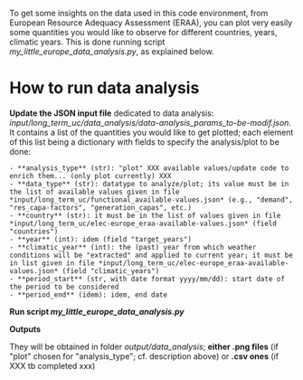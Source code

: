 To get some insights on the data used in this code environment, from European Resource Adequacy Assessment (ERAA), you can plot very easily some quantities you would like to observe for different countries, years, climatic years. This is done running script *my_little_europe_data_analysis.py*, as explained below.

# How to run data analysis

**Update the JSON input file** dedicated to data analysis: *input/long_term_uc/data_analysis/data-analysis_params_to-be-modif.json*. It contains a list of the quantities you would like to get plotted; each element of this list being a dictionary with fields to specify the analysis/plot to be done:

    - **analysis_type** (str): "plot" XXX available values/update code to enrich them... (only plot currently) XXX
    - **data_type** (str): datatype to analyze/plot; its value must be in the list of available values given in file *input/long_term_uc/functional_available-values.json* (e.g., "demand", "res_capa-factors", "generation_capas", etc.)
    - **country** (str): it must be in the list of values given in file *input/long_term_uc/elec-europe_eraa-available-values.json* (field "countries")
    - **year** (int): idem (field "target_years")
    - **climatic_year** (int): the (past) year from which weather conditions will be "extracted" and applied to current year; it must be in list given in file *input/long_term_uc/elec-europe_eraa-available-values.json* (field "climatic_years")  
    - **period_start** (str, with date format yyyy/mm/dd): start date of the period to be considered
    - **period_end** (idem): idem, end date

**Run script *my_little_europe_data_analysis.py***

**Outputs**

They will be obtained in folder *output/data_analysis*; **either .png files** (if "plot" chosen for "analysis_type"; cf. description above) or **.csv ones** (if XXX tb completed xxx)

